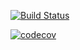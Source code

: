 [![Build Status](https://travis-ci.org/TestArmada/shifu-util.svg?branch=master)](https://travis-ci.org/TestArmada/shifu-util)

[![codecov](https://codecov.io/gh/TestArmada/shifu-util/branch/master/graph/badge.svg)](https://codecov.io/gh/TestArmada/shifu-util)
